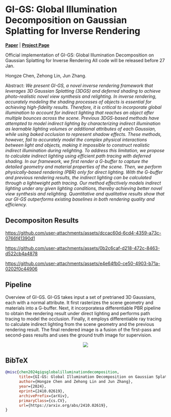 # GI-GS: Global Illumination Decomposition on Gaussian Splatting for Inverse Rendering

[**Paper**](https://arxiv.org/abs/2410.02619) | [**Project Page**](https://stopaimme.github.io/GI-GS/) 

Official implementation of GI-GS: Global Illumination Decomposition on Gaussian Splatting for Inverse Rendering
All code will be released before 27 Jan.

Hongze Chen, Zehong Lin, Jun Zhang.


Abstract: *We present GI-GS, a novel inverse rendering framework that leverages 3D Gaussian Splatting (3DGS) and deferred shading to achieve photo-realistic novel view synthesis and relighting. In inverse rendering, accurately modeling the shading processes of objects is essential for achieving high-fidelity results. Therefore, it is critical to incorporate global illumination to account for indirect lighting that reaches an object after multiple bounces across the scene. Previous 3DGS-based methods have attempted to model indirect lighting by characterizing indirect illumination as learnable lighting volumes or additional attributes of each Gaussian, while using baked occlusion to represent shadow effects. These methods, however, fail to accurately model the complex physical interactions between light and objects, making it impossible to construct realistic indirect illumination during relighting. To address this limitation, we propose to calculate indirect lighting using efficient path tracing with deferred shading. In our framework, we first render a G-buffer to capture the detailed geometry and material properties of the scene. Then, we perform physically-based rendering (PBR) only for direct lighting. With the G-buffer and previous rendering results, the indirect lighting can be calculated through a lightweight path tracing. Our method effectively models indirect lighting under any given lighting conditions, thereby achieving better novel view synthesis and relighting. Quantitative and qualitative results show that our GI-GS outperforms existing baselines in both rendering quality and efficiency.*

## Decompositon Results
https://github.com/user-attachments/assets/dccac60d-6cd4-4359-a73c-0766f41390d1

https://github.com/user-attachments/assets/0b2c6caf-d218-472c-8463-d522cb4a4878

https://github.com/user-attachments/assets/e4e64fb0-ce50-4903-b71a-0202f0c44906

## Pipeline

Overview of GI-GS. GI-GS takes input a set of pretrianed 3D Gaussians, each with a normal attribute. It first rasterizes the scene geometry and materials into a G-buffer. Next, it incorporatesa differentiable PBR pipeline to obtain the rendering result under direct lighting and performs path tracing to model the occlusion. Finally, it employs differentiable ray tracing to calculate indirect lighting from the scene geometry and the previous rendering result. The final rendered image is a fusion of the first-pass and second-pass results and uses the ground truth image for supervision.
<p align="center">
    <img src="static/pipeline.png">
</p>






## BibTeX

```bibtex
@misc{chen2024gigsglobalilluminationdecomposition,
      title={GI-GS: Global Illumination Decomposition on Gaussian Splatting for Inverse Rendering}, 
      author={Hongze Chen and Zehong Lin and Jun Zhang},
      year={2024},
      eprint={2410.02619},
      archivePrefix={arXiv},
      primaryClass={cs.CV},
      url={https://arxiv.org/abs/2410.02619}, 
}
```
